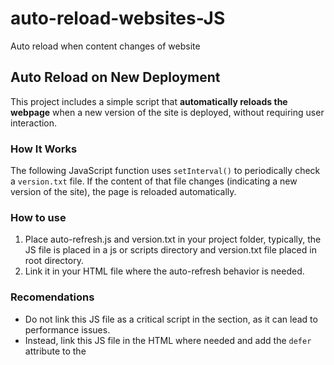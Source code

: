 # auto-reload-websites-JS
 Auto reload when content changes of website

## Auto Reload on New Deployment

This project includes a simple script that **automatically reloads the webpage** when a new version of the site is deployed, without requiring user interaction.

### How It Works

The following JavaScript function uses `setInterval()` to periodically check a `version.txt` file. If the content of that file changes (indicating a new version of the site), the page is reloaded automatically.

### How to use
1. Place auto-refresh.js and version.txt in your project folder, typically, the JS file is placed in a js or scripts directory and version.txt file placed in root directory.
2. Link it in your HTML file where the auto-refresh behavior is needed.

### Recomendations 
- Do not link this JS file as a critical script in the <head> section, as it can lead to performance issues.
- Instead, link this JS file in the HTML where needed and add the `defer` attribute to the <script> tag to ensure it doesnt block HTML parsing.
  ex:- `<script src="auto-refresh.js"defer></script>`
- This function is usefull when you are developing 
    1. Static Websites (HTML, CSS, JS).
    2. Single Page Applications and Marketing & Product Pages without using frameworks or build tools.


### Benifits 

1. No need for manual page refresh
2. No external libraries or build tools (like npm)
3. Simple, lightweight solution